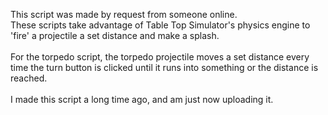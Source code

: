 This script was made by request from someone online. <Br/>
These scripts take advantage of Table Top Simulator's physics engine to 'fire' a projectile a set distance and make a splash.<Br/><Br/>
For the torpedo script, the torpedo projectile moves a set distance every time the turn button is clicked until it runs into something or the distance is reached. <Br/><Br/>
I made this script a long time ago, and am just now uploading it.
